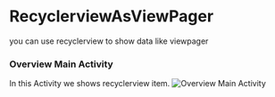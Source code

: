 # RecyclerviewAsViewPager
you can use recyclerview to show data like viewpager 
### Overview Main Activity
In this Activity we shows recyclerview item.
![Overview Main Activity](https://github.com/sainivik/RecyclerviewAsViewPager/blob/master/screenshots/home_activity.png)
